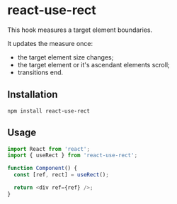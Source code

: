 # react-use-rect

This hook measures a target element boundaries.

It updates the measure once:

- the target element size changes;
- the target element or it's ascendant elements scroll;
- transitions end.

## Installation

```
npm install react-use-rect
```

## Usage

```typescript
import React from 'react';
import { useRect } from 'react-use-rect';

function Component() {
  const [ref, rect] = useRect();

  return <div ref={ref} />;
}
```

